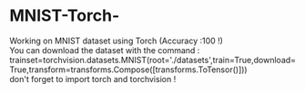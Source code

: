 # MNIST-Torch-
Working on MNIST dataset using Torch (Accuracy :100 !)<br>
You can download the dataset with the command : trainset=torchvision.datasets.MNIST(root='./datasets',train=True,download=True,transform=transforms.Compose([transforms.ToTensor()])) <br>
don't forget to import torch and torchvision !
